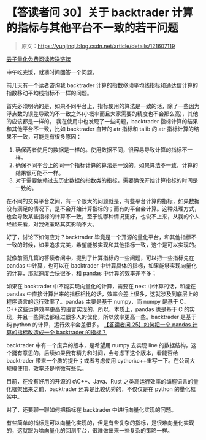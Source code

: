 # 【答读者问 30】关于 backtrader 计算的指标与其他平台不一致的若干问题

> 原文：<https://yunjinqi.blog.csdn.net/article/details/121607119>

[云子量化免费阅读传送链接](https://www.yunjinqi.top/article/58)

中午吃完饭，就凑时间回答一个问题。

前几天有一个读者咨询我 backtrader 计算的指数移动平均线指标和通达信计算的指数移动平均线指标不一样的问题。

首先必须明确的是，如果不同平台上，指标使用的算法是一致的话，除了一些因为浮点数的误差导致的不一致之外(小概率而且大家需要的精度也不会那么高)，其他的应该都是一样的。
我在使用中也发现了一些问题，backtrader 指标计算的结果和其他平台不一致，比如 backtrader 自带的 atr 指标和 talib 的 atr 指标计算的结果不一致，可能是有很多原因：

1.  确保两者使用的数据是一样的。使用数据不同，很容易导致计算的指标不一样。
2.  确保不同平台上的同一个指标计算的算法是一致的。如果算法不一致，计算的结果很可能不一样。
3.  对于需要依赖过去历史数据的指数类的指标，需要确保开始计算指标的时间是一致的。

在不同的交易平台之间，有一个很大的问题就是，有些平台计算的指标，如果数据没有满足的情况下，是不会开始计算指标的；而有的平台会计算。这种处理方式，也会导致某些指标的计算不一致，至于说哪种情况更好，也说不上来，从我的个人经验来看，对我做策略其实影响不大。

好了，讨论下如何应对？backtrader 毕竟是一个开源的量化平台，和其他指标不一致的时候，如果追求完美，希望能够实现和其他指标一致，这个是可以实现的。

就像前面几篇的答读者问中，提到了计算指标的一些问题，可以把一些指标先在 pandas 中计算，也可以在 backtrader 中计算具体的指标，如果能够实现向量化的计算，那就速度会快很多，和 pandas 中计算的效率差不多；

如果在 backtrader 中不能实现向量化的计算，需要在 next 中计算的话，和能在 pandas 中直接计算出来的指标相比的话，效率会差上很多，这就涉及到底层上的程序语言的运行效率了。pandas 主要是基于 numpy，而 numpy 是基于 C、C++这些运算效率更高的语言实现的，所以，本质上，pandas 也是基于 C 的实现，并且一些算法都经过很多人的优化，所以效率更高一些。backtrader 是基于纯 python 的计算，运行效率会差很多。
[【答读者问 25】如何把一个 pandas 计算的指标改造成一个 backtrader 的指标？](https://yunjinqi.blog.csdn.net/article/details/121194176)

backtrader 中有一个废弃的版本，是希望用 numpy 去实现 line 的数据结构，这个挺有意思的。后续如果我有精力和时间，会考虑下这个版本，看能否给 backtrader 带来一个质的提升；或者考虑使用 cython\c++重写一下。在公司大规模使用，效率还是稍微有些低。

目前，在没有好用的开源的 c\C++、Java、Rust 之类高运行效率的编程语言的量化框架出来之前，backtrader 还算是比较优秀的，不仅仅是在 python 的量化框架中。

对了，还要聊一聊如何把指标在 backtrader 中进行向量化实现的问题。

有些简单的指标是可以向量化实现的，但是有些复杂的指标，是很难向量化实现的，这就跟为啥向量化的回测平台，很难做出来一些复杂的策略一样。
